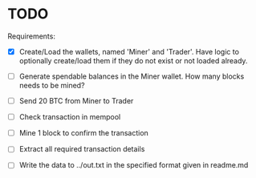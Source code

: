 # TODO

Requirements:

- [x] Create/Load the wallets, named 'Miner' and 'Trader'. Have logic to optionally create/load them if they do not exist or not loaded already.
  
- [ ] Generate spendable balances in the Miner wallet. How many blocks needs to be mined?

- [ ] Send 20 BTC from Miner to Trader

- [ ] Check transaction in mempool

- [ ] Mine 1 block to confirm the transaction

- [ ] Extract all required transaction details

- [ ] Write the data to ../out.txt in the specified format given in readme.md
